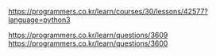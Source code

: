 https://programmers.co.kr/learn/courses/30/lessons/42577?language=python3

https://programmers.co.kr/learn/questions/3609
https://programmers.co.kr/learn/questions/3600